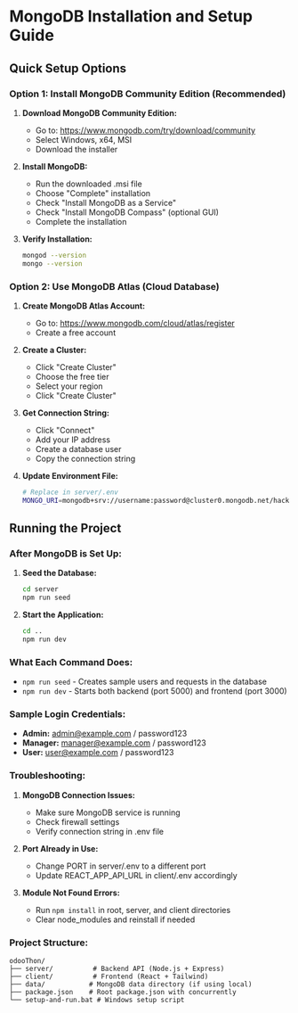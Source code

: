# MongoDB Installation and Setup Guide

## Quick Setup Options

### Option 1: Install MongoDB Community Edition (Recommended)

1. **Download MongoDB Community Edition:**
   - Go to: https://www.mongodb.com/try/download/community
   - Select Windows, x64, MSI
   - Download the installer

2. **Install MongoDB:**
   - Run the downloaded .msi file
   - Choose "Complete" installation
   - Check "Install MongoDB as a Service"
   - Check "Install MongoDB Compass" (optional GUI)
   - Complete the installation

3. **Verify Installation:**
   ```bash
   mongod --version
   mongo --version
   ```

### Option 2: Use MongoDB Atlas (Cloud Database)

1. **Create MongoDB Atlas Account:**
   - Go to: https://www.mongodb.com/cloud/atlas/register
   - Create a free account

2. **Create a Cluster:**
   - Click "Create Cluster"
   - Choose the free tier
   - Select your region
   - Click "Create Cluster"

3. **Get Connection String:**
   - Click "Connect"
   - Add your IP address
   - Create a database user
   - Copy the connection string

4. **Update Environment File:**
   ```bash
   # Replace in server/.env
   MONGO_URI=mongodb+srv://username:password@cluster0.mongodb.net/hackathon-db?retryWrites=true&w=majority
   ```

## Running the Project

### After MongoDB is Set Up:

1. **Seed the Database:**
   ```bash
   cd server
   npm run seed
   ```

2. **Start the Application:**
   ```bash
   cd ..
   npm run dev
   ```

### What Each Command Does:

- `npm run seed` - Creates sample users and requests in the database
- `npm run dev` - Starts both backend (port 5000) and frontend (port 3000)

### Sample Login Credentials:

- **Admin:** admin@example.com / password123
- **Manager:** manager@example.com / password123
- **User:** user@example.com / password123

### Troubleshooting:

1. **MongoDB Connection Issues:**
   - Make sure MongoDB service is running
   - Check firewall settings
   - Verify connection string in .env file

2. **Port Already in Use:**
   - Change PORT in server/.env to a different port
   - Update REACT_APP_API_URL in client/.env accordingly

3. **Module Not Found Errors:**
   - Run `npm install` in root, server, and client directories
   - Clear node_modules and reinstall if needed

### Project Structure:

```
odooThon/
├── server/          # Backend API (Node.js + Express)
├── client/          # Frontend (React + Tailwind)
├── data/           # MongoDB data directory (if using local)
├── package.json    # Root package.json with concurrently
└── setup-and-run.bat # Windows setup script
```
